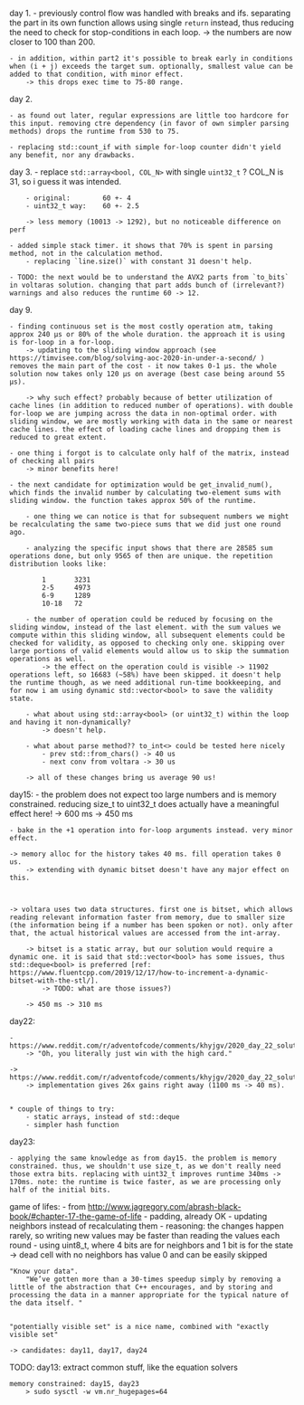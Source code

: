 
day 1.
    - previously control flow was handled with breaks and ifs. separating the part in its own function allows using single `return` instead, thus reducing the need to check for stop-conditions in each loop.
        -> the numbers are now closer to 100 than 200.

    - in addition, within part2 it's possible to break early in conditions when (i + j) exceeds the target sum. optionally, smallest value can be added to that condition, with minor effect.
        -> this drops exec time to 75-80 range.

day 2.

    - as found out later, regular expressions are little too hardcore for this input. removing ctre dependency (in favor of own simpler parsing methods) drops the runtime from 530 to 75.

    - replacing std::count_if with simple for-loop counter didn't yield any benefit, nor any drawbacks.


day 3.
    - replace `std::array<bool, COL_N>` with single `uint32_t` ? COL_N is 31, so i guess it was intended.

        - original:        60 +- 4
        - uint32_t way:    60 +- 2.5

        -> less memory (10013 -> 1292), but no noticeable difference on perf

    - added simple stack timer. it shows that 70% is spent in parsing method, not in the calculation method.
        - replacing `line.size()` with constant 31 doesn't help.

    - TODO: the next would be to understand the AVX2 parts from `to_bits` in voltaras solution. changing that part adds bunch of (irrelevant?) warnings and also reduces the runtime 60 -> 12.

day 9.

    - finding continuous set is the most costly operation atm, taking approx 240 μs or 80% of the whole duration. the approach it is using is for-loop in a for-loop.
        -> updating to the sliding window approach (see https://timvisee.com/blog/solving-aoc-2020-in-under-a-second/ ) removes the main part of the cost - it now takes 0-1 μs. the whole solution now takes only 120 μs on average (best case being around 55 μs).

        -> why such effect? probably because of better utilization of cache lines (in addition to reduced number of operations). with double for-loop we are jumping across the data in non-optimal order. with sliding window, we are mostly working with data in the same or nearest cache lines. the effect of loading cache lines and dropping them is reduced to great extent.

    - one thing i forgot is to calculate only half of the matrix, instead of checking all pairs
        -> minor benefits here!

    - the next candidate for optimization would be get_invalid_num(), which finds the invalid number by calculating two-element sums with sliding window. the function takes approx 50% of the runtime.

        - one thing we can notice is that for subsequent numbers we might be recalculating the same two-piece sums that we did just one round ago.

        - analyzing the specific input shows that there are 28585 sum operations done, but only 9565 of then are unique. the repetition distribution looks like:

            1       3231
            2-5     4973
            6-9     1289
            10-18   72

        - the number of operation could be reduced by focusing on the sliding window, instead of the last element. with the sum values we compute within this sliding window, all subsequent elements could be checked for validity, as opposed to checking only one. skipping over large portions of valid elements would allow us to skip the summation operations as well.
            -> the effect on the operation could is visible -> 11902 operations left, so 16683 (~58%) have been skipped. it doesn't help the runtime though, as we need additional run-time bookkeeping, and for now i am using dynamic std::vector<bool> to save the validity state.

        - what about using std::array<bool> (or uint32_t) within the loop and having it non-dynamically?
            -> doesn't help.

        - what about parse method?? to_int<> could be tested here nicely
            - prev std::from_chars() -> 40 us
            - next conv from voltara -> 30 us

        -> all of these changes bring us average 90 us!

day15:
    - the problem does not expect too large numbers and is memory constrained. reducing size_t to uint32_t does actually have a meaningful effect here!
        -> 600 ms -> 450 ms

    - bake in the +1 operation into for-loop arguments instead. very minor effect.

    -> memory alloc for the history takes 40 ms. fill operation takes 0 us.
        -> extending with dynamic bitset doesn't have any major effect on this.



    -> voltara uses two data structures. first one is bitset, which allows reading relevant information faster from memory, due to smaller size (the information being if a number has been spoken or not). only after that, the actual historical values are accessed from the int-array.

        -> bitset is a static array, but our solution would require a dynamic one. it is said that std::vector<bool> has some issues, thus std::deque<bool> is preferred [ref: https://www.fluentcpp.com/2019/12/17/how-to-increment-a-dynamic-bitset-with-the-stl/].
            -> TODO: what are those issues?)

        -> 450 ms -> 310 ms

day22:

    - https://www.reddit.com/r/adventofcode/comments/khyjgv/2020_day_22_solutions/ggrht8v
        -> "Oh, you literally just win with the high card."

    -> https://www.reddit.com/r/adventofcode/comments/khyjgv/2020_day_22_solutions/ggpcsnd
        -> implementation gives 26x gains right away (1100 ms -> 40 ms).


    * couple of things to try:
        - static arrays, instead of std::deque
        - simpler hash function


day23:

    - applying the same knowledge as from day15. the problem is memory constrained. thus, we shouldn't use size_t, as we don't really need those extra bits. replacing with uint32_t improves runtime 340ms -> 170ms. note: the runtime is twice faster, as we are processing only half of the initial bits.


game of lifes:
    - from http://www.jagregory.com/abrash-black-book/#chapter-17-the-game-of-life
        - padding, already OK
        - updating neighbors instead of recalculating them
            - reasoning: the changes happen rarely, so writing new values may be faster than reading the values each round
            - using uint8_t, where 4 bits are for neighbors and 1 bit is for the state
                -> dead cell with no neighbors has value 0 and can be easily skipped


    "Know your data".
        "We’ve gotten more than a 30-times speedup simply by removing a little of the abstraction that C++ encourages, and by storing and processing the data in a manner appropriate for the typical nature of the data itself. "


    "potentially visible set" is a nice name, combined with "exactly visible set"

    -> candidates: day11, day17, day24

TODO:
    day13: extract common stuff, like the equation solvers

    memory constrained: day15, day23
        > sudo sysctl -w vm.nr_hugepages=64